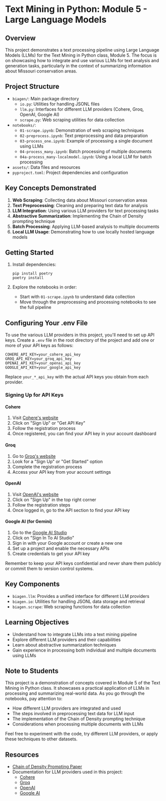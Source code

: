 # Text Mining in Python: Module 5 - Large Language Models

## Overview

This project demonstrates a text processing pipeline using Large Language Models (LLMs) for the Text Mining in Python class, Module 5. The focus is on showcasing how to integrate and use various LLMs for text analysis and generation tasks, particularly in the context of summarizing information about Missouri conservation areas.

## Project Structure

- `biagen/`: Main package directory
  - `io.py`: Utilities for handling JSONL files
  - `llm.py`: Interfaces for different LLM providers (Cohere, Groq, OpenAI, Google AI)
  - `scrape.py`: Web scraping utilities for data collection
- `notebooks/`:
  - `01-scrape.ipynb`: Demonstration of web scraping techniques
  - `02-preprocess.ipynb`: Text preprocessing and data preparation
  - `03-process_one.ipynb`: Example of processing a single document using LLMs
  - `04-process_many.ipynb`: Batch processing of multiple documents
  - `04a-process_many-localmodel.ipynb`: Using a local LLM for batch processing
- `assets/`: Data files and resources
- `pyproject.toml`: Project dependencies and configuration

## Key Concepts Demonstrated

1. **Web Scraping**: Collecting data about Missouri conservation areas
2. **Text Preprocessing**: Cleaning and preparing text data for analysis
3. **LLM Integration**: Using various LLM providers for text processing tasks
4. **Abstractive Summarization**: Implementing the Chain of Density prompting technique
5. **Batch Processing**: Applying LLM-based analysis to multiple documents
6. **Local LLM Usage**: Demonstrating how to use locally hosted language models

## Getting Started

1. Install dependencies:
   ```
   pip install poetry
   poetry install
   ```

2. Explore the notebooks in order:
   - Start with `01-scrape.ipynb` to understand data collection
   - Move through the preprocessing and processing notebooks to see the full pipeline

## Configuring Your .env File

To use the various LLM providers in this project, you'll need to set up API keys. Create a `.env` file in the root directory of the project and add one or more of your API keys as follows:

```
COHERE_API_KEY=your_cohere_api_key
GROQ_API_KEY=your_groq_api_key
OPENAI_API_KEY=your_openai_api_key
GOOGLE_API_KEY=your_google_api_key
```

Replace `your_*_api_key` with the actual API keys you obtain from each provider.

### Signing Up for API Keys

#### Cohere

1. Visit [Cohere's website](https://cohere.ai/)
2. Click on "Sign Up" or "Get API Key"
3. Follow the registration process
4. Once registered, you can find your API key in your account dashboard

#### Groq

1. Go to [Groq's website](https://www.groq.com/)
2. Look for a "Sign Up" or "Get Started" option
3. Complete the registration process
4. Access your API key from your account settings

#### OpenAI

1. Visit [OpenAI's website](https://openai.com/)
2. Click on "Sign Up" in the top right corner
3. Follow the registration steps
4. Once logged in, go to the API section to find your API key

#### Google AI (for Gemini)

1. Go to the [Google AI Studio](https://ai.google.dev/aistudio)
2. Click on "Sign In To AI Studio"
3. Sign in with your Google account or create a new one
4. Set up a project and enable the necessary APIs
5. Create credentials to get your API key

Remember to keep your API keys confidential and never share them publicly or commit them to version control systems.

## Key Components

- `biagen.llm`: Provides a unified interface for different LLM providers
- `biagen.io`: Utilities for handling JSONL data storage and retrieval
- `biagen.scrape`: Web scraping functions for data collection

## Learning Objectives

- Understand how to integrate LLMs into a text mining pipeline
- Explore different LLM providers and their capabilities
- Learn about abstractive summarization techniques
- Gain experience in processing both individual and multiple documents using LLMs

## Note to Students

This project is a demonstration of concepts covered in Module 5 of the Text Mining in Python class. It showcases a practical application of LLMs in processing and summarizing real-world data. As you go through the notebooks, pay attention to:

- How different LLM providers are integrated and used
- The steps involved in preprocessing text data for LLM input
- The implementation of the Chain of Density prompting technique
- Considerations when processing multiple documents with LLMs

Feel free to experiment with the code, try different LLM providers, or apply these techniques to other datasets.

## Resources

- [Chain of Density Prompting Paper](https://arxiv.org/abs/2309.04269)
- Documentation for LLM providers used in this project:
  - [Cohere](https://docs.cohere.com/)
  - [Groq](https://www.groq.com/)
  - [OpenAI](https://platform.openai.com/docs/)
  - [Google AI](https://cloud.google.com/ai-platform/docs)

